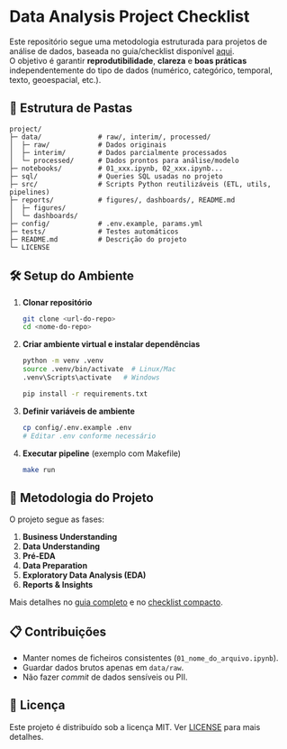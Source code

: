 # Data Analysis Project Checklist


Este repositório segue uma metodologia estruturada para projetos de análise de dados, baseada no guia/checklist disponível [aqui](guia_metodologia_analise_dados.md).  
O objetivo é garantir **reprodutibilidade**, **clareza** e **boas práticas** independentemente do tipo de dados (numérico, categórico, temporal, texto, geoespacial, etc.).

## 📂 Estrutura de Pastas

```text
project/
├─ data/              # raw/, interim/, processed/
│  ├─ raw/            # Dados originais
│  ├─ interim/        # Dados parcialmente processados
│  └─ processed/      # Dados prontos para análise/modelo
├─ notebooks/         # 01_xxx.ipynb, 02_xxx.ipynb...
├─ sql/               # Queries SQL usadas no projeto
├─ src/               # Scripts Python reutilizáveis (ETL, utils, pipelines)
├─ reports/           # figures/, dashboards/, README.md
│  ├─ figures/
│  └─ dashboards/
├─ config/            # .env.example, params.yml
├─ tests/             # Testes automáticos
├─ README.md          # Descrição do projeto
└─ LICENSE
```

## 🛠 Setup do Ambiente

1. **Clonar repositório**
   ```bash
   git clone <url-do-repo>
   cd <nome-do-repo>
   ```

2. **Criar ambiente virtual e instalar dependências**
   ```bash
   python -m venv .venv
   source .venv/bin/activate  # Linux/Mac
   .venv\Scripts\activate   # Windows

   pip install -r requirements.txt
   ```

3. **Definir variáveis de ambiente**
   ```bash
   cp config/.env.example .env
   # Editar .env conforme necessário
   ```

4. **Executar pipeline** (exemplo com Makefile)
   ```bash
   make run
   ```

## 🚀 Metodologia do Projeto

O projeto segue as fases:
1. **Business Understanding**
2. **Data Understanding**
3. **Pré-EDA**
4. **Data Preparation**
5. **Exploratory Data Analysis (EDA)**
6. **Reports & Insights**

Mais detalhes no [guia completo](guia_metodologia_analise_dados.md) e no [checklist compacto](checklist_compacto_analise_dados.md).

## 📋 Contribuições

- Manter nomes de ficheiros consistentes (`01_nome_do_arquivo.ipynb`).
- Guardar dados brutos apenas em `data/raw`.
- Não fazer _commit_ de dados sensíveis ou PII.

## 📜 Licença

Este projeto é distribuído sob a licença MIT. Ver [LICENSE](LICENSE) para mais detalhes.
